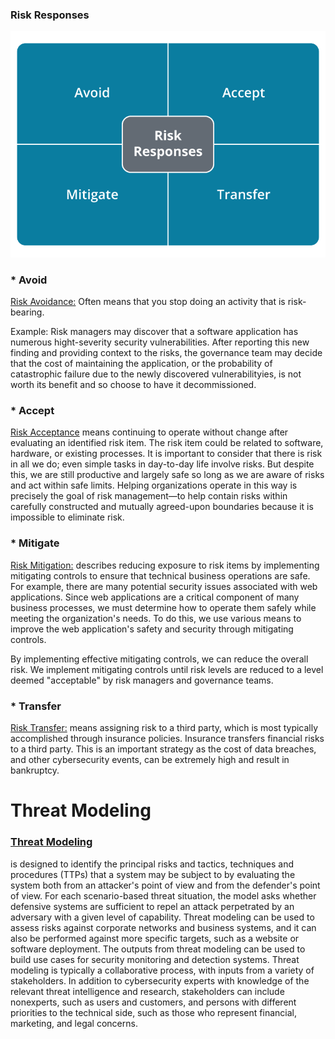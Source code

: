 ### Risk Responses

<img src="./imges/unit_1.png" alt="Image Alt Text">

### * Avoid
<ins> Risk Avoidance:</ins> Often means that you stop doing an activity that is risk-bearing.

Example: Risk managers may discover that a software application has numerous hight-severity security vulnerabilities. After reporting this new finding and providing context to the risks, the governance team may decide that the cost of maintaining the application, or the probability of catastrophic failure due to the newly discovered vulnerabilityies, is not worth its benefit and so choose to have it decommissioned.

### * Accept
<ins>Risk Acceptance</ins>
means continuing to operate without change after evaluating an identified risk item. The risk item could be related to software, hardware, or existing processes. It is important to consider that there is risk in all we do; even simple tasks in day-to-day life involve risks. But despite this, we are still productive and largely safe so long as we are aware of risks and act within safe limits. Helping organizations operate in this way is precisely the goal of risk management—to help contain risks within carefully constructed and mutually agreed-upon boundaries because it is impossible to eliminate risk.

### * Mitigate
<ins> Risk Mitigation:</ins>
describes reducing exposure to risk items by implementing mitigating controls to ensure that technical business operations are safe. For example, there are many potential security issues associated with web applications. Since web applications are a critical component of many business processes, we must determine how to operate them safely while meeting the organization's needs. To do this, we use various means to improve the web application's safety and security through mitigating controls.

By implementing effective mitigating controls, we can reduce the overall risk. We implement mitigating controls until risk levels are reduced to a level deemed "acceptable" by risk managers and governance teams.

### * Transfer
<ins>Risk Transfer:</ins> means assigning risk to a third party, which is most typically accomplished through insurance policies. Insurance transfers financial risks to a third party. This is an important strategy as the cost of data breaches, and other cybersecurity events, can be extremely high and result in bankruptcy.

# Threat Modeling

### <ins> Threat Modeling </ins>

 is designed to identify the principal risks and tactics, techniques and procedures (TTPs) that a system may be subject to by evaluating the system both from an attacker's point of view and from the defender's point of view. For each scenario-based threat situation, the model asks whether defensive systems are sufficient to repel an attack perpetrated by an adversary with a given level of capability. Threat modeling can be used to assess risks against corporate networks and business systems, and it can also be performed against more specific targets, such as a website or software deployment. The outputs from threat modeling can be used to build use cases for security monitoring and detection systems. Threat modeling is typically a collaborative process, with inputs from a variety of stakeholders. In addition to cybersecurity experts with knowledge of the relevant threat intelligence and research, stakeholders can include nonexperts, such as users and customers, and persons with different priorities to the technical side, such as those who represent financial, marketing, and legal concerns.
